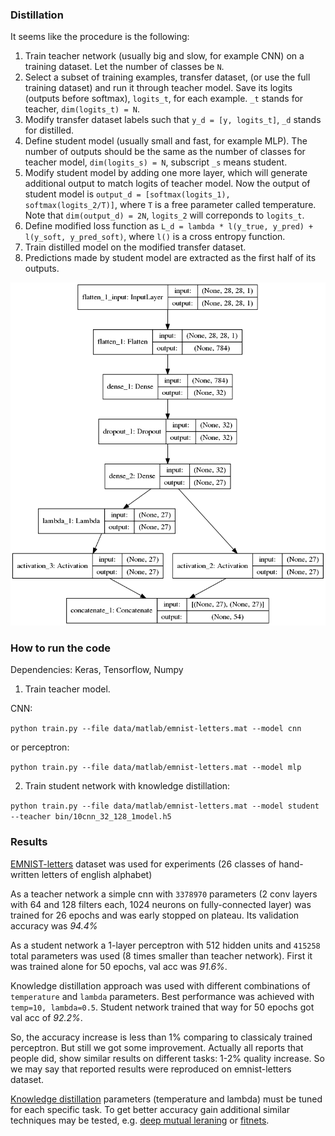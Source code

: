### Distillation

It seems like the procedure is the following:
1) Train teacher network (usually big and slow, for example CNN) on a training dataset. Let the number of classes be `N`.
2) Select a subset of training examples, transfer dataset, (or use the full training dataset) and run it through teacher model. Save its logits (outputs before softmax), `logits_t`, for each example. `_t` stands for teacher, `dim(logits_t) = N`.
3) Modify transfer dataset labels such that `y_d = [y, logits_t]`, `_d` stands for distilled.
4) Define student model (usually small and fast, for example MLP). The number of outputs should be the same as the number of classes for teacher model, `dim(logits_s) = N`, subscript `_s` means student.
5) Modify student model by adding one more layer, which will generate additional output to match logits of teacher model. Now the output of student model is `output_d = [softmax(logits_1), softmax(logits_2/T)]`, where `T` is a free parameter called temperature. Note that `dim(output_d) = 2N`, `logits_2` will correponds to `logits_t`.
6) Define modified loss function as `L_d = lambda * l(y_true, y_pred) + l(y_soft, y_pred_soft)`, where `l()` is a cross entropy function.
7) Train distilled model on the modified transfer dataset.
8) Predictions made by student model are extracted as the first half of its outputs.

![Here is the model diagram of the student model](https://github.com/ychervonyi/distillation/blob/master/student_model_plot.png)

### How to run the code

Dependencies: Keras, Tensorflow, Numpy

1) Train teacher model. 

CNN:

```python train.py --file data/matlab/emnist-letters.mat --model cnn```

or perceptron:

```python train.py --file data/matlab/emnist-letters.mat --model mlp```

2) Train student network with knowledge distillation:

```python train.py --file data/matlab/emnist-letters.mat --model student --teacher bin/10cnn_32_128_1model.h5```

### Results
[EMNIST-letters](https://www.nist.gov/itl/iad/image-group/emnist-dataset) dataset was used for experiments (26 classes of hand-written letters of english alphabet)

As a teacher network a simple cnn with `3378970` parameters (2 conv layers with 64 and 128 filters each, 1024 neurons on fully-connected layer) was trained for 26 epochs and was early stopped on plateau. Its validation accuracy was _94.4%_

As a student network a 1-layer perceptron with 512 hidden units and `415258` total parameters was used (8 times smaller than teacher network). First it was trained alone for 50 epochs, val acc was _91.6%_.

Knowledge distillation approach was used with different combinations of `temperature` and `lambda` parameters. Best performance was achieved with `temp=10, lambda=0.5`. Student network trained that way for 50 epochs got val acc of _92.2%_. 

So, the accuracy increase is less than 1% comparing to classicaly trained perceptron. But still we got some improvement. Actually all reports that people did, show similar results on different tasks: 1-2% quality increase. So we may say that reported results were reproduced on emnist-letters dataset. 

[Knowledge distillation](https://arxiv.org/abs/1503.02531) parameters (temperature and lambda) must be tuned for each specific task. To get better accuracy gain additional similar techniques may be tested, e.g. [deep mutual leraning](https://arxiv.org/abs/1706.00384) or [fitnets](https://arxiv.org/abs/1412.6550). 

